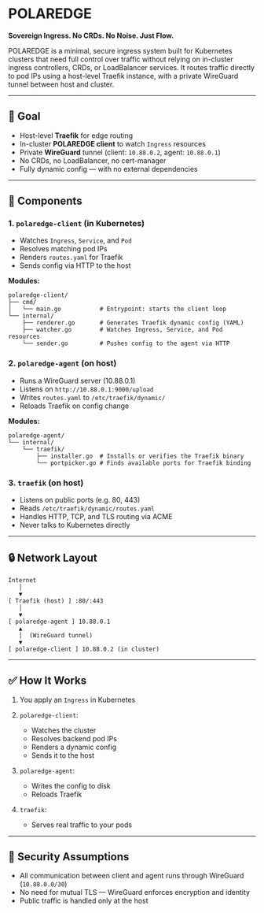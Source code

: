 # POLAREDGE

**Sovereign Ingress. No CRDs. No Noise. Just Flow.**

POLAREDGE is a minimal, secure ingress system built for Kubernetes clusters that need full control over traffic without relying on in-cluster ingress controllers, CRDs, or LoadBalancer services. It routes traffic directly to pod IPs using a host-level Traefik instance, with a private WireGuard tunnel between host and cluster.

---

## 🌟 Goal

* Host-level **Traefik** for edge routing
* In-cluster **POLAREDGE client** to watch `Ingress` resources
* Private **WireGuard** tunnel (client: `10.88.0.2`, agent: `10.88.0.1`)
* No CRDs, no LoadBalancer, no cert-manager
* Fully dynamic config — with no external dependencies

---

## 🧹 Components

### 1. `polaredge-client` (in Kubernetes)

* Watches `Ingress`, `Service`, and `Pod`
* Resolves matching pod IPs
* Renders `routes.yaml` for Traefik
* Sends config via HTTP to the host

**Modules:**

```
polaredge-client/
├── cmd/
│   └── main.go           # Entrypoint: starts the client loop
└── internal/
    ├── renderer.go       # Generates Traefik dynamic config (YAML)
    ├── watcher.go        # Watches Ingress, Service, and Pod resources
    └── sender.go         # Pushes config to the agent via HTTP
```

### 2. `polaredge-agent` (on host)

* Runs a WireGuard server (10.88.0.1)
* Listens on `http://10.88.0.1:9000/upload`
* Writes `routes.yaml` to `/etc/traefik/dynamic/`
* Reloads Traefik on config change

**Modules:**

```
polaredge-agent/
└── internal/
    └── traefik/
        ├── installer.go  # Installs or verifies the Traefik binary
        └── portpicker.go # Finds available ports for Traefik binding
```

### 3. `traefik` (on host)

* Listens on public ports (e.g. 80, 443)
* Reads `/etc/traefik/dynamic/routes.yaml`
* Handles HTTP, TCP, and TLS routing via ACME
* Never talks to Kubernetes directly

---

## 🔒 Network Layout

```
Internet
   │
   ▼
[ Traefik (host) ] :80/:443
   │
   ▼
[ polaredge-agent ] 10.88.0.1
   ▲
   │  (WireGuard tunnel)
   ▼
[ polaredge-client ] 10.88.0.2 (in cluster)
```

---

## ✅ How It Works

1. You apply an `Ingress` in Kubernetes
2. `polaredge-client`:

   * Watches the cluster
   * Resolves backend pod IPs
   * Renders a dynamic config
   * Sends it to the host
3. `polaredge-agent`:

   * Writes the config to disk
   * Reloads Traefik
4. `traefik`:

   * Serves real traffic to your pods

---

## 🔐 Security Assumptions

* All communication between client and agent runs through WireGuard (`10.88.0.0/30`)
* No need for mutual TLS — WireGuard enforces encryption and identity
* Public traffic is handled only at the host
